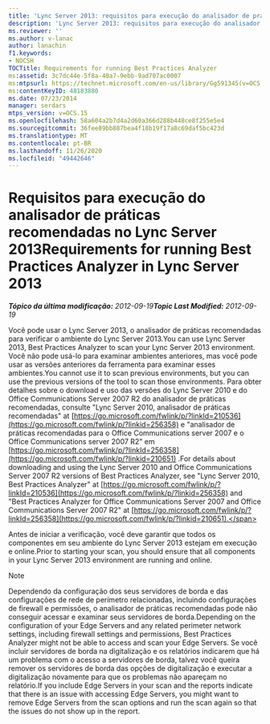 ```yaml
---
title: 'Lync Server 2013: requisitos para execução do analisador de práticas recomendadas'
description: 'Lync Server 2013: requisitos para execução do analisador de práticas recomendadas.'
ms.reviewer: ''
ms.author: v-lanac
author: lanachin
f1.keywords:
- NOCSH
TOCTitle: Requirements for running Best Practices Analyzer
ms:assetid: 3c7dc44e-5f8a-40a7-9ebb-9ad707ac0007
ms:mtpsurl: https://technet.microsoft.com/en-us/library/Gg591345(v=OCS.15)
ms:contentKeyID: 48183880
ms.date: 07/23/2014
manager: serdars
mtps_version: v=OCS.15
ms.openlocfilehash: 58a604a2b7d4a2d60a366d288b448ce8f255e5e4
ms.sourcegitcommit: 36fee89bb887bea4f18b19f17a8c69daf5bc423d
ms.translationtype: MT
ms.contentlocale: pt-BR
ms.lasthandoff: 11/26/2020
ms.locfileid: "49442646"
---
```

# <a name="requirements-for-running-best-practices-analyzer-in-lync-server-2013"></a><span data-ttu-id="06f87-103">Requisitos para execução do analisador de práticas recomendadas no Lync Server 2013</span><span class="sxs-lookup"><span data-stu-id="06f87-103">Requirements for running Best Practices Analyzer in Lync Server 2013</span></span>

<div data-xmlns="http://www.w3.org/1999/xhtml">

<div class="topic" data-xmlns="http://www.w3.org/1999/xhtml" data-msxsl="urn:schemas-microsoft-com:xslt" data-cs="https://msdn.microsoft.com/">

<div data-asp="https://msdn2.microsoft.com/asp">



</div>

<div id="mainSection">

<div id="mainBody"><span data-ttu-id="06f87-104">

<span> </span></span><span class="sxs-lookup"><span data-stu-id="06f87-104">

<span> </span></span></span>

<span data-ttu-id="06f87-105">_**Tópico da última modificação:** 2012-09-19_</span><span class="sxs-lookup"><span data-stu-id="06f87-105">_**Topic Last Modified:** 2012-09-19_</span></span>

<span data-ttu-id="06f87-106">Você pode usar o Lync Server 2013, o analisador de práticas recomendadas para verificar o ambiente do Lync Server 2013.</span><span class="sxs-lookup"><span data-stu-id="06f87-106">You can use Lync Server 2013, Best Practices Analyzer to scan your Lync Server 2013 environment.</span></span> <span data-ttu-id="06f87-107">Você não pode usá-lo para examinar ambientes anteriores, mas você pode usar as versões anteriores da ferramenta para examinar esses ambientes.</span><span class="sxs-lookup"><span data-stu-id="06f87-107">You cannot use it to scan previous environments, but you can use the previous versions of the tool to scan those environments.</span></span> <span data-ttu-id="06f87-108">Para obter detalhes sobre o download e uso das versões do Lync Server 2010 e do Office Communications Server 2007 R2 do analisador de práticas recomendadas, consulte "Lync Server 2010, analisador de práticas recomendadas" at [https://go.microsoft.com/fwlink/p/?linkId=210536](https://go.microsoft.com/fwlink/p/?linkid=256358) e "analisador de práticas recomendadas para o Office Communications server 2007 e o Office Communications server 2007 R2" em [https://go.microsoft.com/fwlink/p/?linkId=256358](https://go.microsoft.com/fwlink/p/?linkid=210651) .</span><span class="sxs-lookup"><span data-stu-id="06f87-108">For details about downloading and using the Lync Server 2010 and Office Communications Server 2007 R2 versions of Best Practices Analyzer, see "Lync Server 2010, Best Practices Analyzer" at [https://go.microsoft.com/fwlink/p/?linkId=210536](https://go.microsoft.com/fwlink/p/?linkid=256358) and "Best Practices Analyzer for Office Communications Server 2007 and Office Communications Server 2007 R2" at [https://go.microsoft.com/fwlink/p/?linkId=256358](https://go.microsoft.com/fwlink/p/?linkid=210651).</span></span>

<span data-ttu-id="06f87-109">Antes de iniciar a verificação, você deve garantir que todos os componentes em seu ambiente do Lync Server 2013 estejam em execução e online.</span><span class="sxs-lookup"><span data-stu-id="06f87-109">Prior to starting your scan, you should ensure that all components in your Lync Server 2013 environment are running and online.</span></span>

<div>


> [!NOTE]  
> <span data-ttu-id="06f87-110">Dependendo da configuração dos seus servidores de borda e das configurações de rede de perímetro relacionadas, incluindo configurações de firewall e permissões, o analisador de práticas recomendadas pode não conseguir acessar e examinar seus servidores de borda.</span><span class="sxs-lookup"><span data-stu-id="06f87-110">Depending on the configuration of your Edge Servers and any related perimeter network settings, including firewall settings and permissions, Best Practices Analyzer might not be able to access and scan your Edge Servers.</span></span> <span data-ttu-id="06f87-111">Se você incluir servidores de borda na digitalização e os relatórios indicarem que há um problema com o acesso a servidores de borda, talvez você queira remover os servidores de borda das opções de digitalização e executar a digitalização novamente para que os problemas não apareçam no relatório.</span><span class="sxs-lookup"><span data-stu-id="06f87-111">If you include Edge Servers in your scan and the reports indicate that there is an issue with accessing Edge Servers, you might want to remove Edge Servers from the scan options and run the scan again so that the issues do not show up in the report.</span></span>



<span data-ttu-id="06f87-112"></div>

</div>

<span> </span>

</div>

</div>

</span><span class="sxs-lookup"><span data-stu-id="06f87-112"></div>

</div>

<span> </span>

</div>

</div>

</span></span></div>

